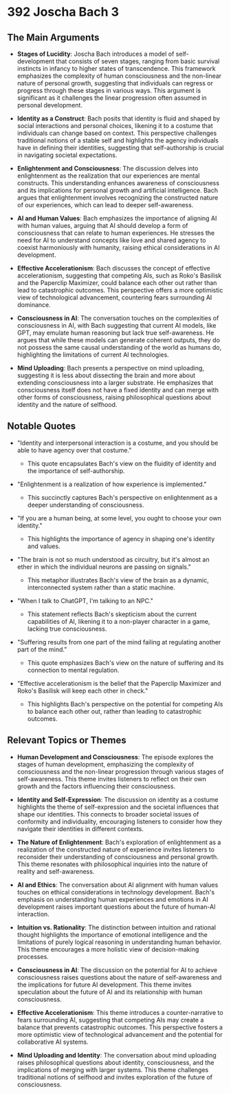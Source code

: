# 392 Joscha Bach 3

## The Main Arguments

- **Stages of Lucidity**: Joscha Bach introduces a model of self-development that consists of seven stages, ranging from basic survival instincts in infancy to higher states of transcendence. This framework emphasizes the complexity of human consciousness and the non-linear nature of personal growth, suggesting that individuals can regress or progress through these stages in various ways. This argument is significant as it challenges the linear progression often assumed in personal development.

- **Identity as a Construct**: Bach posits that identity is fluid and shaped by social interactions and personal choices, likening it to a costume that individuals can change based on context. This perspective challenges traditional notions of a stable self and highlights the agency individuals have in defining their identities, suggesting that self-authorship is crucial in navigating societal expectations.

- **Enlightenment and Consciousness**: The discussion delves into enlightenment as the realization that our experiences are mental constructs. This understanding enhances awareness of consciousness and its implications for personal growth and artificial intelligence. Bach argues that enlightenment involves recognizing the constructed nature of our experiences, which can lead to deeper self-awareness.

- **AI and Human Values**: Bach emphasizes the importance of aligning AI with human values, arguing that AI should develop a form of consciousness that can relate to human experiences. He stresses the need for AI to understand concepts like love and shared agency to coexist harmoniously with humanity, raising ethical considerations in AI development.

- **Effective Accelerationism**: Bach discusses the concept of effective accelerationism, suggesting that competing AIs, such as Roko's Basilisk and the Paperclip Maximizer, could balance each other out rather than lead to catastrophic outcomes. This perspective offers a more optimistic view of technological advancement, countering fears surrounding AI dominance.

- **Consciousness in AI**: The conversation touches on the complexities of consciousness in AI, with Bach suggesting that current AI models, like GPT, may emulate human reasoning but lack true self-awareness. He argues that while these models can generate coherent outputs, they do not possess the same causal understanding of the world as humans do, highlighting the limitations of current AI technologies.

- **Mind Uploading**: Bach presents a perspective on mind uploading, suggesting it is less about dissecting the brain and more about extending consciousness into a larger substrate. He emphasizes that consciousness itself does not have a fixed identity and can merge with other forms of consciousness, raising philosophical questions about identity and the nature of selfhood.

## Notable Quotes

- "Identity and interpersonal interaction is a costume, and you should be able to have agency over that costume."
  - This quote encapsulates Bach's view on the fluidity of identity and the importance of self-authorship.

- "Enlightenment is a realization of how experience is implemented."
  - This succinctly captures Bach's perspective on enlightenment as a deeper understanding of consciousness.

- "If you are a human being, at some level, you ought to choose your own identity."
  - This highlights the importance of agency in shaping one's identity and values.

- "The brain is not so much understood as circuitry, but it's almost an ether in which the individual neurons are passing on signals."
  - This metaphor illustrates Bach's view of the brain as a dynamic, interconnected system rather than a static machine.

- "When I talk to ChatGPT, I'm talking to an NPC."
  - This statement reflects Bach's skepticism about the current capabilities of AI, likening it to a non-player character in a game, lacking true consciousness.

- "Suffering results from one part of the mind failing at regulating another part of the mind."
  - This quote emphasizes Bach's view on the nature of suffering and its connection to mental regulation.

- "Effective accelerationism is the belief that the Paperclip Maximizer and Roko's Basilisk will keep each other in check."
  - This highlights Bach's perspective on the potential for competing AIs to balance each other out, rather than leading to catastrophic outcomes.

## Relevant Topics or Themes

- **Human Development and Consciousness**: The episode explores the stages of human development, emphasizing the complexity of consciousness and the non-linear progression through various stages of self-awareness. This theme invites listeners to reflect on their own growth and the factors influencing their consciousness.

- **Identity and Self-Expression**: The discussion on identity as a costume highlights the theme of self-expression and the societal influences that shape our identities. This connects to broader societal issues of conformity and individuality, encouraging listeners to consider how they navigate their identities in different contexts.

- **The Nature of Enlightenment**: Bach's exploration of enlightenment as a realization of the constructed nature of experience invites listeners to reconsider their understanding of consciousness and personal growth. This theme resonates with philosophical inquiries into the nature of reality and self-awareness.

- **AI and Ethics**: The conversation about AI alignment with human values touches on ethical considerations in technology development. Bach's emphasis on understanding human experiences and emotions in AI development raises important questions about the future of human-AI interaction.

- **Intuition vs. Rationality**: The distinction between intuition and rational thought highlights the importance of emotional intelligence and the limitations of purely logical reasoning in understanding human behavior. This theme encourages a more holistic view of decision-making processes.

- **Consciousness in AI**: The discussion on the potential for AI to achieve consciousness raises questions about the nature of self-awareness and the implications for future AI development. This theme invites speculation about the future of AI and its relationship with human consciousness.

- **Effective Accelerationism**: This theme introduces a counter-narrative to fears surrounding AI, suggesting that competing AIs may create a balance that prevents catastrophic outcomes. This perspective fosters a more optimistic view of technological advancement and the potential for collaborative AI systems.

- **Mind Uploading and Identity**: The conversation about mind uploading raises philosophical questions about identity, consciousness, and the implications of merging with larger systems. This theme challenges traditional notions of selfhood and invites exploration of the future of consciousness.
